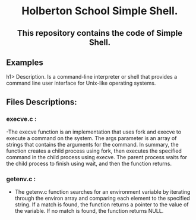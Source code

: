 <h1 align="center"> Holberton School Simple Shell.</h1>
<h2 align="center">This repository contains the code of Simple Shell.</h2>

## Examples

h1> Description. </h1>
Is a command-line interpreter or shell that provides a command line user interface for Unix-like operating systems.

## Files Descriptions:
### execve.c :       <br>
-The execve function is an implementation that uses fork and execve to execute a command on the system. The args parameter is an array of strings that contains the arguments for the command. In summary, the function creates a child process using fork, then executes the specified command in the child process using execve. The parent process waits for the child process to finish using wait, and then the function returns. <br>
### getenv.c :     <br>
-  The getenv.c function searches for an environment variable by iterating through the environ array and comparing each element to the specified string. If a match is found, the function returns a pointer to the value of the variable. If no match is found, the function returns NULL. <br>
